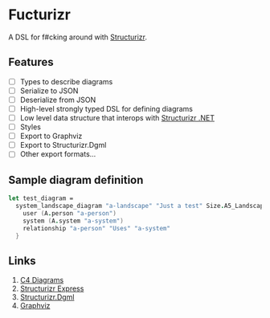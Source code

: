 # Fucturizr

A DSL for f#cking around with [Structurizr](https://c4model.com).

## Features

- [ ] Types to describe diagrams
- [ ] Serialize to JSON
- [ ] Deserialize from JSON
- [ ] High-level strongly typed DSL for defining diagrams
- [ ] Low level data structure that interops with [Structurizr .NET](https://github.com/structurizr/dotnet)
- [ ] Styles
- [ ] Export to Graphviz
- [ ] Export to Structurizr.Dgml
- [ ] Other export formats...

## Sample diagram definition

```fsharp
let test_diagram = 
  system_landscape_diagram "a-landscape" "Just a test" Size.A5_Landscape {
    user (A.person "a-person")
    system (A.system "a-system")
    relationship "a-person" "Uses" "a-system"
  }
```

## Links

1. [C4 Diagrams](https://c4model.com/)
1. [Structurizr Express](https://structurizr.com/express)
1. [Structurizr.Dgml](https://github.com/merijndejonge/Structurizr.Dgml)
1. [Graphviz](https://graphviz.gitlab.io/)